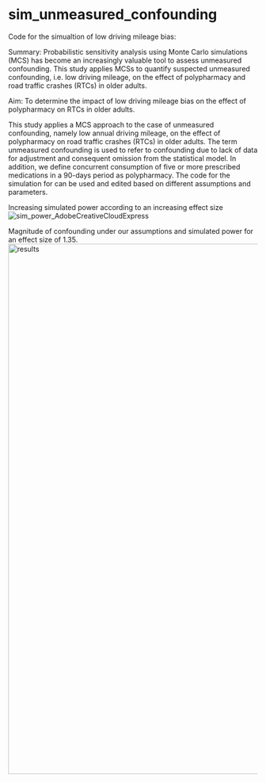 # sim_unmeasured_confounding
Code for the simualtion of low driving mileage bias: 

Summary:
Probabilistic sensitivity analysis using Monte Carlo simulations (MCS) has become an increasingly valuable tool to assess unmeasured confounding. 
This study applies MCSs to quantify suspected unmeasured confounding, i.e. low driving mileage, 
on the effect of polypharmacy and road traffic crashes (RTCs) in older  adults.

Aim: To determine the impact of low driving mileage bias on the effect of polypharmacy
on RTCs in older adults.

This study applies a MCS approach to the case of unmeasured confounding, namely low annual
driving mileage, on the effect of polypharmacy on road traffic crashes (RTCs) in older
adults. The term unmeasured confounding is used to refer to confounding due to lack of data for
adjustment and consequent omission from the statistical model. In addition, we define concurrent
consumption of five or more prescribed medications in a 90-days period as polypharmacy.
The code for the simulation for can be used and edited based on different assumptions and parameters.

Increasing simulated power according to an increasing effect size
![sim_power_AdobeCreativeCloudExpress](https://user-images.githubusercontent.com/44569628/168296309-5b0ebb12-0576-49c5-9595-625ede8c4f99.gif)

Magnitude of confounding under our assumptions and simulated power for an effect size of 1.35.
<img width="1071" alt="results" src="https://user-images.githubusercontent.com/44569628/167868026-6eb7363f-b1dd-47e7-95f8-e5f66547d87c.png">

